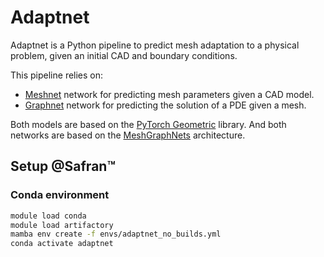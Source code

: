 # Adaptnet

Adaptnet is a Python pipeline to predict mesh adaptation to a physical problem, given an initial CAD and boundary conditions. 

This pipeline relies on:
- [Meshnet](https://github.com/UgoPelissier/meshnet) network for predicting mesh parameters given a CAD model.
- [Graphnet](https://github.com/UgoPelissier/graphnet) network for predicting the solution of a PDE given a mesh.

Both models are based on the [PyTorch Geometric](https://pytorch-geometric.readthedocs.io/en/latest/) library. And both networks are based on the [MeshGraphNets](https://arxiv.org/abs/2010.03409) architecture.

## Setup @Safran™

### Conda environment
```bash
module load conda
module load artifactory
mamba env create -f envs/adaptnet_no_builds.yml
conda activate adaptnet
```
